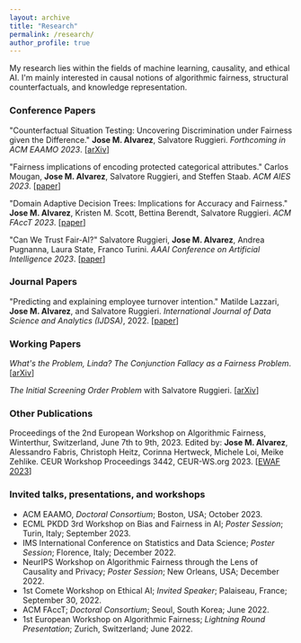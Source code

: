 ```yaml
---
layout: archive
title: "Research"
permalink: /research/
author_profile: true
---
```


My research lies within the fields of machine learning, causality, and ethical AI. I'm mainly interested in causal notions of algorithmic fairness, structural counterfactuals, and knowledge representation.

### Conference Papers

"Counterfactual Situation Testing: Uncovering Discrimination under Fairness given the Difference." **Jose M. Alvarez**, Salvatore Ruggieri. *Forthcoming in ACM EAAMO 2023*. [[arXiv](http://arxiv.org/abs/2302.11944)]

"Fairness implications of encoding protected categorical attributes." Carlos Mougan, **Jose M. Alvarez**, Salvatore Ruggieri, and Steffen Staab. *ACM AIES 2023*. [[paper](https://dl.acm.org/doi/10.1145/3600211.3604657)]

"Domain Adaptive Decision Trees: Implications for Accuracy and Fairness." **Jose M. Alvarez**, Kristen M. Scott, Bettina Berendt, Salvatore Ruggieri. *ACM FAccT 2023*. [[paper](https://dl.acm.org/doi/10.1145/3593013.3594008)]

"Can We Trust Fair-AI?" Salvatore Ruggieri, **Jose M. Alvarez**, Andrea Pugnanna, Laura State, Franco Turini. *AAAI Conference on Artificial Intelligence 2023*. [[paper](https://ojs.aaai.org/index.php/AAAI/article/view/26798)]

### Journal Papers 

"Predicting and explaining employee turnover intention." Matilde Lazzari, **Jose M. Alvarez**, and Salvatore Ruggieri. *International Journal of Data Science and Analytics (IJDSA)*, 2022. [[paper](https://link.springer.com/article/10.1007/s41060-022-00329-w)]

### Working Papers

*What's the Problem, Linda? The Conjunction Fallacy as a Fairness Problem*. [[arXiv](https://arxiv.org/abs/2305.09535)]

*The Initial Screening Order Problem* with Salvatore Ruggieri. [[arXiv](https://arxiv.org/abs/2307.15398)]

### Other Publications

Proceedings of the 2nd European Workshop on Algorithmic Fairness, Winterthur, Switzerland, June 7th to 9th, 2023. Edited by: **Jose M. Alvarez**, Alessandro Fabris, Christoph Heitz, Corinna Hertweck, Michele Loi, Meike Zehlike. CEUR Workshop Proceedings 3442, CEUR-WS.org 2023. [[EWAF 2023](https://ceur-ws.org/Vol-3442/)]

### Invited talks, presentations, and workshops

- ACM EAAMO, *Doctoral Consortium*; Boston, USA; October 2023.
- ECML PKDD 3rd Workshop on Bias and Fairness in AI; *Poster Session*; Turin, Italy; September 2023.
- IMS International Conference on Statistics and Data Science; *Poster Session*; Florence, Italy; December 2022.
- NeurIPS Workshop on Algorithmic Fairness through the Lens of Causality and Privacy; *Poster Session*; New Orleans, USA; December 2022.
- 1st Comete Workshop on Ethical AI; *Invited Speaker*; Palaiseau, France; September 30, 2022.
- ACM FAccT; *Doctoral Consortium*; Seoul, South Korea; June 2022.
- 1st European Workshop on Algorithmic Fairness; *Lightning Round Presentation*; Zurich, Switzerland; June 2022.

<!-- {% if author.googlescholar %}
  You can also find my articles on <u><a href="{{author.googlescholar}}">my Google Scholar profile</a>.</u>
{% endif %}

{% include base_path %}

{% for post in site.publications reversed %}
  {% include archive-single.html %}
{% endfor %} -->
